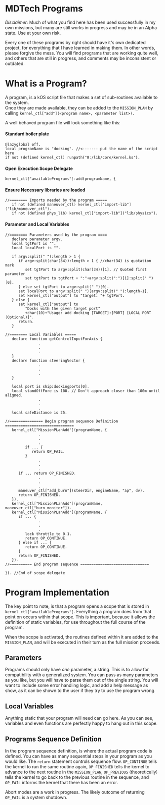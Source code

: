 MDTech Programs
===============

*Disclaimer:* Much of what you find here has been used successfully in my own missions, but many are still works in progress and may be in an Alpha state.  Use at your own risk.

Every one of these programs by right should have it's own dedicated project, for everything that I have learned in making them.  In other words, please forgive the mess.  You will find programs that are working quite well, and others that are still in progress, and comments may be inconsistent or outdated.  

What is a Program?
=================
A program, is a kOS script file that makes a set of sub-routines available to the system.  
Once they are made available, they can be added to the `MISSION_PLAN` by 
calling `kernel_ctl["add"](<program name>, <parameter list>).`

A well behaved program file will look something like this:

    
#### Standard boiler plate 

    @lazyglobal off.
    local programName is "docking". //<------- put the name of the script here
    if not (defined kernel_ctl) runpath("0:/lib/core/kernel.ks"). 

#### Open Execution Scope Delegate 

    kernel_ctl["availablePrograms"]:add(programName, {
      
#### Ensure Necessary libraries are loaded

    //======== Imports needed by the program =====
       if not (defined maneuver_ctl) kernel_ctl["import-lib"]("lib/maneuver_ctl").
       if not (defined phys_lib) kernel_ctl["import-lib"]("lib/physics").
       
#### Parameter and Local Variables

    //======== Parameters used by the program ====
       declare parameter argv.
       local tgtPort is "".
       local localPort is "".

       if argv:split(" "):length > 1 {
          if argv:split(char(34)):length > 1 { //char(34) is quotation mark
             set tgtPort to argv:split(char(34))[1]. // Quoted first parameter
             set tgtPort to tgtPort + ":"+argv:split(":")[1]:split(" ")[0].
          } else set tgtPort to argv:split(" ")[0].
          set localPort to argv:split(" ")[argv:split(" "):length-1].
          set kernel_ctl["output"] to "target: "+ tgtPort.
       } else {
          set kernel_ctl["output"] to
             "Docks with the given target port"
             +char(10)+"Usage: add docking [TARGET]:[PORT] [LOCAL PORT (Optional)]".
          return.
       }
    
    //======== Local Variables =====
       declare function getControlInputForAxis {
                   .
                   .
                   .
       }
       declare function steeringVector {
                   .
                   .
                   .
       }

       local port is ship:dockingports[0].
       local standOffFore is 100. // Don't approach closer than 100m until aligned.
                   .
                   .
                   .
       local safeDistance is 25.
       
    //=============== Begin program sequence Definition ===============================
       kernel_ctl["MissionPLanAdd"](programName, {
                   .
                   .
                   .
             if ... {
                return OP_FAIL.
             }
                   .
                   .
                   .
          if ... return OP_FINISHED.
                   .
                   .
                   .
          maneuver_ctl["add_burn"](steerDir, engineName, "ap", dv).
          return OP_FINISHED.
       }).
       kernel_ctl["MissionPLanAdd"](programName, maneuver_ctl["burn_monitor"]).
       kernel_ctl["MissionPLanAdd"](programName, {
          if ... {
                   .
                   .
                   .
             lock throttle to 0.1.
             return OP_CONTINUE.
          } else if ... {
             return OP_CONTINUE.
          }
          return OP_FINISHED.
       }).
    //========== End program sequence ===============================
       
    }). //End of scope delegate


Program Implementation
======================
The key point to note, is that a program opens a scope that is stored in `kernel_ctl["availablePrograms"]`.  Everything a program does from that point on occurs within that scope.
This is important, because it allows the definition of static variables, for use throughout the full course of the program.  

When the scope is activated, the routines defined within it are added to the `MISSION_PLAN`, and will be executed in their turn as the full mission proceeds.

Parameters
----------
Programs should only have *one* parameter, a string.  This is to allow for compatibility with a generalized system.  You can pass as many parameters as you like, but you will have to parse them out of the single string.  You will want to include some error handling logic, and add a help message as show, as it can be shown to the user if they try to use the program wrong.

Local Variables
---------------
Anything static that your program will need can go here.  As you can see, variables and even functions are perfectly happy to hang out in this scope.


Programs Sequence Definition
----------------------------
In the program sequence definition, is where the actual program code is defined.  You can have as many sequential steps in your program as you would like.  The `return` statement controls sequence flow.  `OP_CONTINUE` tells the kernel to run the same routine again, `OP_FINISHED` tells the kernel to advance to the next routine in the `MISSION_PLAN`, `OP_PREVIOUS` (theoretically) tells the kernel to go back to the previous routine in the sequence, and `OP_FAIL` informs the kernel that there has been an error.  

Abort modes are a work in progress.  The likely outcome of returning `OP_FAIL` is a system shutdown.


